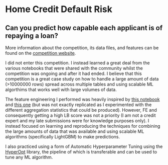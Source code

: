 # Home Credit Default Risk

## Can you predict how capable each applicant is of repaying a loan?

More information about the competition, its data files, and features can be found on the [competition website](https://www.kaggle.com/c/home-credit-default-risk).

I did not enter this competition. I instead learned a great deal from the various notebooks that 
were shared with the community whilst the competition was ongoing and after it had ended. I 
believe that this competition is a great case study on how to handle a large amount of data (>10000000 rows)
spread across multiple tables and using scalable ML algorthims that works well with large volumes of data.

The feature engineering I performed was heavily inspired by [this notebook](https://www.kaggle.com/willkoehrsen/start-here-a-gentle-introduction) and 
[this one](https://www.kaggle.com/jsaguiar/lightgbm-with-simple-features) (but was not exactly replicated as I experimented with the different
aggregation statistics that could be produced). However, FE and consequently getting a high LB score was not a priority (I am not a credit expert and my late submissions were for knowledge purposes only).
I instead focused on learning and reproducing the techniques for combining the large amounts of data that was available
and using scalable ML algorithms (specifically LightGBM) to make predictions.

I also practiced using a form of Automatic Hyperparameter Tuning using the [HyperOpt](https://github.com/hyperopt/hyperopt) library,
the pipeline of which is transferable and can be used to tune any ML algorithm. 
